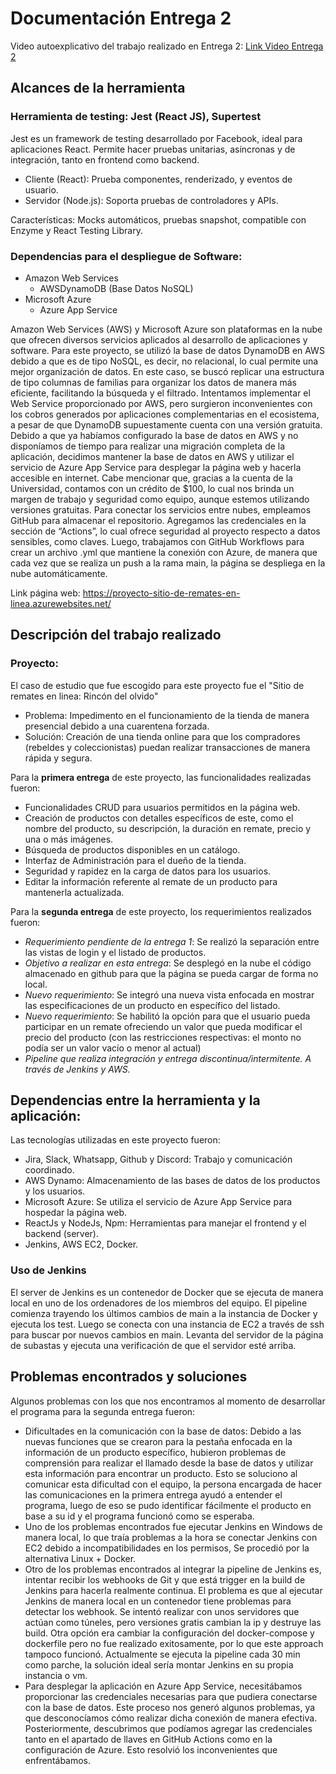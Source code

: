 # Documentación Entrega 2
Video autoexplicativo del trabajo realizado en Entrega 2: [Link Video Entrega 2](https://youtu.be/pf3v5T0H4-g?si=D3eSNRvD5VJZY2Sx)

## Alcances de la herramienta
### Herramienta de testing: Jest (React JS), Supertest
Jest es un framework de testing desarrollado por Facebook, ideal para aplicaciones React. Permite hacer pruebas unitarias, asíncronas y de integración, tanto en frontend como backend.

- Cliente (React): Prueba componentes, renderizado, y eventos de usuario.
- Servidor (Node.js): Soporta pruebas de controladores y APIs.

Características: Mocks automáticos, pruebas snapshot, compatible con Enzyme y React Testing Library.

### Dependencias para el despliegue de Software: 
- Amazon Web Services 
  - AWSDynamoDB (Base Datos NoSQL)
- Microsoft Azure
  - Azure App Service

Amazon Web Services (AWS) y Microsoft Azure son plataformas en la nube que ofrecen diversos servicios aplicados al desarrollo de aplicaciones y software. Para este proyecto, se utilizó la base de datos DynamoDB en AWS debido a que es de tipo NoSQL, es decir, no relacional, lo cual permite una mejor organización de datos. En este caso, se buscó replicar una estructura de tipo columnas de familias para organizar los datos de manera más eficiente, facilitando la búsqueda y el filtrado.
Intentamos implementar el Web Service proporcionado por AWS, pero surgieron inconvenientes con los cobros generados por aplicaciones complementarias en el ecosistema, a pesar de que DynamoDB supuestamente cuenta con una versión gratuita. Debido a que ya habíamos configurado la base de datos en AWS y no disponíamos de tiempo para realizar una migración completa de la aplicación, decidimos mantener la base de datos en AWS y utilizar el servicio de Azure App Service para desplegar la página web y hacerla accesible en internet.
Cabe mencionar que, gracias a la cuenta de la Universidad, contamos con un crédito de $100, lo cual nos brinda un margen de trabajo y seguridad como equipo, aunque estemos utilizando versiones gratuitas. Para conectar los servicios entre nubes, empleamos GitHub para almacenar el repositorio. Agregamos las credenciales en la sección de “Actions”, lo cual ofrece seguridad al proyecto respecto a datos sensibles, como claves. Luego, trabajamos con GitHub Workflows para crear un archivo .yml que mantiene la conexión con Azure, de manera que cada vez que se realiza un push a la rama main, la página se despliega en la nube automáticamente.

Link página web: https://proyecto-sitio-de-remates-en-linea.azurewebsites.net/

## Descripción del trabajo realizado
### Proyecto:
El caso de estudio que fue escogido para este proyecto fue el "Sitio de remates en linea: Rincón del olvido"
- Problema: Impedimento en el funcionamiento de la tienda de manera presencial debido a una cuarentena forzada.
- Solución: Creación de una tienda online para que los compradores (rebeldes y coleccionistas) puedan realizar transacciones de manera rápida y segura.

Para la **primera entrega** de este proyecto, las funcionalidades realizadas fueron: 
- Funcionalidades CRUD para usuarios permitidos en la página web.
- Creación de productos con detalles específicos de este, como el nombre del producto, su descripción, la duración en remate, precio y una o más imágenes.
- Búsqueda de productos disponibles en un catálogo.
- Interfaz de Administración para el dueño de la tienda.
- Seguridad y rapidez en la carga de datos para los usuarios.
- Editar la información referente al remate de un producto para mantenerla actualizada. 

Para la **segunda entrega** de este proyecto, los requerimientos realizados fueron:
- *Requerimiento pendiente de la entrega 1*: Se realizó la separación entre las vistas de login y el listado de productos.
- *Objetivo a realizar en esta entrega*: Se desplegó en la nube el código almacenado en github para que la página se pueda cargar de forma no local.
- *Nuevo requerimiento*: Se integró una nueva vista enfocada en mostrar las especificaciones de un producto en específico del listado.
- *Nuevo requerimiento*: Se habilitó la opción para que el usuario pueda participar en un remate ofreciendo un valor que pueda modificar el precio del producto (con las restricciones respectivas: el monto no podía ser un valor vacío o menor al actual) 
- *Pipeline que realiza integración y entrega discontinua/intermitente. A través de Jenkins y AWS.*

## Dependencias entre la herramienta y la aplicación:
Las tecnologías utilizadas en este proyecto fueron:
- Jira, Slack, Whatsapp, Github y Discord: Trabajo y comunicación coordinado.
- AWS Dynamo: Almacenamiento de las bases de datos de los productos y los usuarios.
- Microsoft Azure: Se utiliza el servicio de Azure App Service para hospedar la página web.
- ReactJs y NodeJs, Npm: Herramientas para manejar el frontend y el backend (server).
- Jenkins, AWS EC2, Docker.

### Uso de Jenkins
El server de Jenkins es un contenedor de Docker que se ejecuta de manera local en uno de los ordenadores de los miembros del equipo. El pipeline comienza trayendo los últimos cambios de main a la instancia de Docker y ejecuta los test. Luego se conecta con una instancia de EC2 a través de ssh para buscar por nuevos cambios en main. Levanta del servidor de la página de subastas y ejecuta una verificación de que el servidor esté arriba.

## Problemas encontrados y soluciones
Algunos problemas con los que nos encontramos al momento de desarrollar el programa para la segunda entrega fueron:
- Dificultades en la comunicación con la base de datos: Debido a las nuevas funciones que se crearon para la pestaña enfocada en la información de un producto específico, hubieron problemas de comprensión para realizar el llamado desde la base de datos y utilizar esta información para encontrar un producto. Esto se soluciono al comunicar esta dificultad con el equipo, la persona encargada de hacer las comunicaciones en la primera entrega ayudó a entender el programa, luego de eso se pudo identificar fácilmente el producto en base a su id y el programa funcionó como se esperaba.
- Uno de los problemas encontrados fue ejecutar Jenkins en Windows de manera local, lo que traía problemas a la hora se conectar Jenkins con EC2 debido a incompatibilidades en los permisos, Se procedió por la alternativa Linux + Docker.
- Otro de los problemas encontrados al integrar la pipeline de Jenkins es, intentar recibir los webhooks de Git y que está trigger en la build de Jenkins para hacerla realmente continua. El problema es que al ejecutar Jenkins de manera local en un contenedor tiene problemas para detectar los webhook. Se intentó realizar con unos servidores que actúan como túneles, pero versiones gratis cambian la ip y destruye las build. Otra opción era cambiar la configuración del docker-compose y dockerfile pero no fue realizado exitosamente, por lo que este approach tampoco funcionó. Actualmente se ejecuta la pipeline cada 30 min como parche, la solución ideal sería montar Jenkins en su propia instancia o vm.
- Para desplegar la aplicación en Azure App Service, necesitábamos proporcionar las credenciales necesarias para que pudiera conectarse con la base de datos. Este proceso nos generó algunos problemas, ya que desconocíamos cómo realizar dicha conexión de manera efectiva. Posteriormente, descubrimos que podíamos agregar las credenciales tanto en el apartado de llaves en GitHub Actions como en la configuración de Azure. Esto resolvió los inconvenientes que enfrentábamos.

